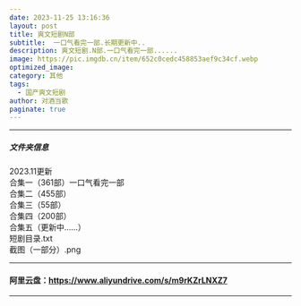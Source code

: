 ```yaml
---
date: 2023-11-25 13:16:36
layout: post
title: 爽文短剧N部
subtitle:  一口气看完一部.长期更新中..
description: 爽文短剧.N部.一口气看完一部......
image: https://pic.imgdb.cn/item/652c0cedc458853aef9c34cf.webp
optimized_image: 
category: 其他
tags:
  - 国产爽文短剧
author: 对酒当歌
paginate: true
---
```


---

##### 文件夹信息

2023.11更新  
合集一（361部）一口气看完一部  
合集二（455部）  
合集三（55部）  
合集四（200部）  
合集五（更新中……）  
短剧目录.txt  
截图（一部分）.png  

---

#### 阿里云盘：<https://www.aliyundrive.com/s/m9rKZrLNXZ7>

---
